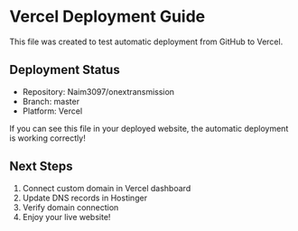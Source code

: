 # Vercel Deployment Guide

This file was created to test automatic deployment from GitHub to Vercel.

## Deployment Status
- Repository: Naim3097/onextransmission
- Branch: master
- Platform: Vercel

If you can see this file in your deployed website, the automatic deployment is working correctly!

## Next Steps
1. Connect custom domain in Vercel dashboard
2. Update DNS records in Hostinger
3. Verify domain connection
4. Enjoy your live website!